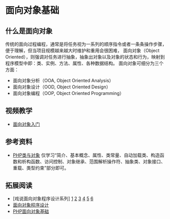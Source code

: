 # 面向对象基础

## 什么是面向对象

传统的面向过程编程，通常是将任务视为一系列的顺序指令或者一条条操作步骤，便于理解，但当项目规模越来越大时维护和重用会很困难，
面向对象（Object Oriented），则强调对任务进行抽象，抽象出对象以及对象的状态和行为，映射到程序模型中即：类、实例、方法、属性、各种数据结构。
面向对象可细分为三个方面：
 * 面向对象分析（OOA, Object Oriented Analysis）
 * 面向对象设计（OOD, Object Oriented Design）
 * 面向对象编程（OOP, Object Oriented Programming）

## 视频教学

  * [面向对象入门](http://kuozhicollege.edusoho.cn/course/193)

## 参考资料

  * [PHP类与对象](http://php.net/manual/zh/language.oop5.php)
仅学习“简介、基本概念、属性、类常量、自动加载类、构造函数和析构函数、访问控制、对象继承、范围解析操作符、抽象类、对象接口、重载、类型约束”部分即可。

## 拓展阅读

* [戏说面向对象程序设计系列] [1](http://blog.sina.com.cn/s/blog_5fc933730100d47a.html) [2](http://blog.sina.com.cn/s/blog_5fc933730100d50m.html) [3](http://blog.sina.com.cn/s/blog_5fc933730100d62b.html) [4](http://blog.sina.com.cn/s/blog_5fc933730100d6p1.html) [5](http://blog.sina.com.cn/s/blog_5fc933730100d6pa.html) [6](http://blog.sina.com.cn/s/blog_5fc933730100dg1d.html)
* [面向对象程序设计](https://zh.wikipedia.org/wiki/%E9%9D%A2%E5%90%91%E5%AF%B9%E8%B1%A1%E7%A8%8B%E5%BA%8F%E8%AE%BE%E8%AE%A1)
* [PHP面向对象基础](https://canon4ever.gitbooks.io/c_oop/content/chapter1.html)